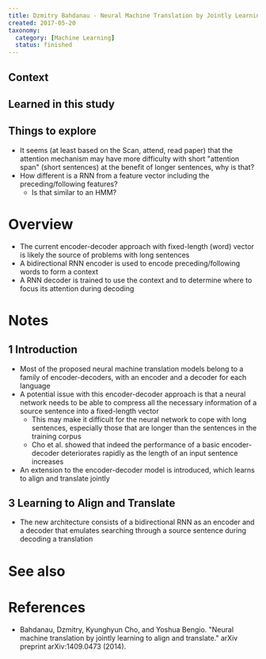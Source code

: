 ```yaml
---
title: Dzmitry Bahdanau - Neural Machine Translation by Jointly Learning to Align and Translate (2015)
created: 2017-05-20
taxonomy:
  category: [Machine Learning]
  status: finished
---
```


## Context

## Learned in this study

## Things to explore
* It seems (at least based on the Scan, attend, read paper) that the attention mechanism may have more difficulty with short "attention span" (short sentences) at the benefit of longer sentences, why is that?
* How different is a RNN from a feature vector including the preceding/following features?
	* Is that similar to an HMM?

# Overview
* The current encoder-decoder approach with fixed-length (word) vector is likely the source of problems with long sentences
* A bidirectional RNN encoder is used to encode preceding/following words to form a context
* A RNN decoder is trained to use the context and to determine where to focus its attention during decoding

# Notes
## 1 Introduction
* Most of the proposed neural machine translation models belong to a family of encoder-decoders, with an encoder and a decoder for each language
* A potential issue with this encoder-decoder approach is that a neural network needs to be able to compress all the necessary information of a source sentence into a fixed-length vector
	* This may make it difficult for the neural network to cope with long sentences, especially those that are longer than the sentences in the training corpus
	* Cho et al. showed that indeed the performance of a basic encoder-decoder deteriorates rapidly as the length of an input sentence increases
* An extension to the encoder-decoder model is introduced, which learns to align and translate jointly

## 3 Learning to Align and Translate
* The new architecture consists of a bidirectional RNN as an encoder and a decoder that emulates searching through a source sentence during decoding a translation

# See also

# References
* Bahdanau, Dzmitry, Kyunghyun Cho, and Yoshua Bengio. "Neural machine translation by jointly learning to align and translate." arXiv preprint arXiv:1409.0473 (2014).